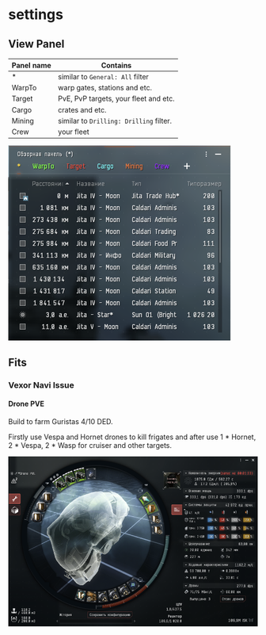 # settings

## View Panel

| Panel name | Contains                                |
| ---------- | --------------------------------------- |
| \*         | similar to `General: All` filter        |
| WarpTo     | warp gates, stations and etc.           |
| Target     | PvE, PvP targets, your fleet and etc.   |
| Cargo      | crates and etc.                         |
| Mining     | similar to `Drilling: Drilling` filter. |
| Crew       | your fleet                              |

![view panel](./.assets/settings/view-panel.png)

## Fits

### Vexor Navi Issue

#### Drone PVE
Build to farm Guristas 4/10 DED.

Firstly use Vespa and Hornet drones to kill frigates and after use 1 \* Hornet, 2 \* Vespa, 2 \* Wasp for cruiser and
other targets.

![Vexor navi Issue | Drone PVE](./.assets/fits/vexor-navi-issue/drone-pve.png)
